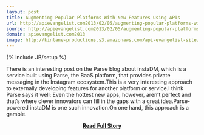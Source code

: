 ```yaml
---
layout: post
title: Augmenting Popular Platforms With New Features Using APIs
url: http://apievangelist.com2013/02/05/augmenting-popular-platforms-with-new-features-using-apis/
source: http://apievangelist.com2013/02/05/augmenting-popular-platforms-with-new-features-using-apis/
domain: apievangelist.com2013
image: http://kinlane-productions.s3.amazonaws.com/api-evangelist-site/blog/instaDM-logo.png
---
```

{% include JB/setup %}<p>There is an interesting post on the Parse blog about instaDM, which is a service built using Parse, the BaaS platform, that provides private messaging in the Instagram ecosystem.This is a very interesting approach to externally developing features for another platform or service.I think Parse says it well: Even the hottest new apps, however, aren’t perfect and that’s where clever innovators can fill in the gaps with a great idea.Parse-powered instaDM is one such innovation.On one hand, this approach is a gamble.</p>
<center><p><a href="http://apievangelist.com2013/02/05/augmenting-popular-platforms-with-new-features-using-apis/" style='padding:25px; font-sze:18px; font-weight: bold;'>Read Full Story</a></p></center>
